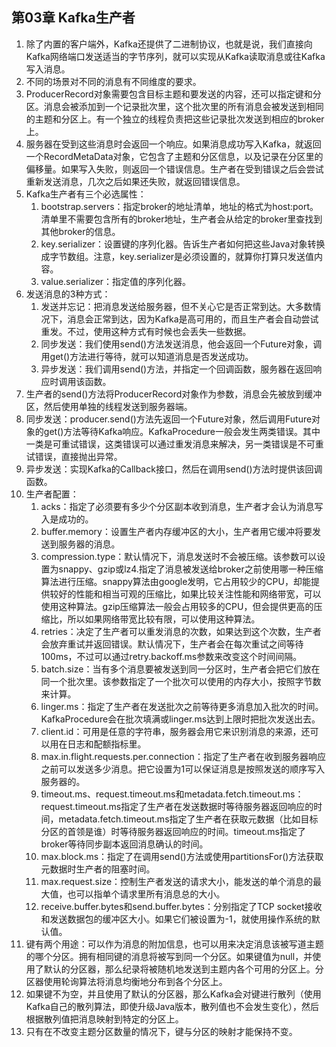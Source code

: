 ## 第03章 Kafka生产者

1. 除了内置的客户端外，Kafka还提供了二进制协议，也就是说，我们直接向Kafka网络端口发送适当的字节序列，就可以实现从Kafka读取消息或往Kafka写入消息。
2. 不同的场景对不同的消息有不同维度的要求。
3. ProducerRecord对象需要包含目标主题和要发送的内容，还可以指定键和分区。消息会被添加到一个记录批次里，这个批次里的所有消息会被发送到相同的主题和分区上。有一个独立的线程负责把这些记录批次发送到相应的broker上。
4. 服务器在受到这些消息时会返回一个响应。如果消息成功写入Kafka，就返回一个RecordMetaData对象，它包含了主题和分区信息，以及记录在分区里的偏移量。如果写入失败，则返回一个错误信息。生产者在受到错误之后会尝试重新发送消息，几次之后如果还失败，就返回错误信息。
5. Kafka生产者有三个必选属性：
   1. bootstrap.servers：指定broker的地址清单，地址的格式为host:port。清单里不需要包含所有的broker地址，生产者会从给定的broker里查找到其他broker的信息。
   2. key.serializer：设置键的序列化器。告诉生产者如何把这些Java对象转换成字节数组。注意，key.serializer是必须设置的，就算你打算只发送值内容。
   3. value.serializer：指定值的序列化器。
6. 发送消息的3种方式：
   1. 发送并忘记：把消息发送给服务器，但不关心它是否正常到达。大多数情况下，消息会正常到达，因为Kafka是高可用的，而且生产者会自动尝试重发。不过，使用这种方式有时候也会丢失一些数据。
   2. 同步发送：我们使用send()方法发送消息，他会返回一个Future对象，调用get()方法进行等待，就可以知道消息是否发送成功。
   3. 异步发送：我们调用send()方法，并指定一个回调函数，服务器在返回响应时调用该函数。
7. 生产者的send()方法将ProducerRecord对象作为参数，消息会先被放到缓冲区，然后使用单独的线程发送到服务器端。
8. 同步发送：producer.send()方法先返回一个Future对象，然后调用Future对象的get()方法等待Kafka响应。KafkaProcedure一般会发生两类错误。其中一类是可重试错误，这类错误可以通过重发消息来解决，另一类错误是不可重试错误，直接抛出异常。
9. 异步发送：实现Kafka的Callback接口，然后在调用send()方法时提供该回调函数。
10. 生产者配置：
    1. acks：指定了必须要有多少个分区副本收到消息，生产者才会认为消息写入是成功的。
    2. buffer.memory：设置生产者内存缓冲区的大小，生产者用它缓冲将要发送到服务器的消息。
    3. compression.type：默认情况下，消息发送时不会被压缩。该参数可以设置为snappy、gzip或lz4.指定了消息被发送给broker之前使用哪一种压缩算法进行压缩。snappy算法由google发明，它占用较少的CPU，却能提供较好的性能和相当可观的压缩比，如果比较关注性能和网络带宽，可以使用这种算法。gzip压缩算法一般会占用较多的CPU，但会提供更高的压缩比，所以如果网络带宽比较有限，可以使用这种算法。
    4. retries：决定了生产者可以重发消息的次数，如果达到这个次数，生产者会放弃重试并返回错误。默认情况下，生产者会在每次重试之间等待100ms，不过可以通过retry.backoff.ms参数来改变这个时间间隔。
    5. batch.size：当有多个消息要被发送到同一分区时，生产者会把它们放在同一个批次里。该参数指定了一个批次可以使用的内存大小，按照字节数来计算。
    6. linger.ms：指定了生产者在发送批次之前等待更多消息加入批次的时间。KafkaProcedure会在批次填满或linger.ms达到上限时把批次发送出去。
    7. client.id：可用是任意的字符串，服务器会用它来识别消息的来源，还可以用在日志和配额指标里。
    8. max.in.flight.requests.per.connection：指定了生产者在收到服务器响应之前可以发送多少消息。把它设置为1可以保证消息是按照发送的顺序写入服务器的。
    9. timeout.ms、request.timeout.ms和metadata.fetch.timeout.ms：request.timeout.ms指定了生产者在发送数据时等待服务器返回响应的时间，metadata.fetch.timeout.ms指定了生产者在获取元数据（比如目标分区的首领是谁）时等待服务器返回响应的时间。timeout.ms指定了broker等待同步副本返回消息确认的时间。
    10. max.block.ms：指定了在调用send()方法或使用partitionsFor()方法获取元数据时生产者的阻塞时间。
    11. max.request.size：控制生产者发送的请求大小，能发送的单个消息的最大值，也可以指单个请求里所有消息总的大小。
    12. receive.buffer.bytes和send.buffer.bytes：分别指定了TCP socket接收和发送数据包的缓冲区大小。如果它们被设置为-1，就使用操作系统的默认值。
11. 键有两个用途：可以作为消息的附加信息，也可以用来决定消息该被写道主题的哪个分区。拥有相同键的消息将被写到同一个分区。如果键值为null，并使用了默认的分区器，那么纪录将被随机地发送到主题内各个可用的分区上。分区器使用轮询算法将消息均衡地分布到各个分区上。
12. 如果键不为空，并且使用了默认的分区器，那么Kafka会对键进行散列（使用Kafka自己的散列算法，即使升级Java版本，散列值也不会发生变化），然后根据散列值把消息映射到特定的分区上。
13. 只有在不改变主题分区数量的情况下，键与分区的映射才能保持不变。